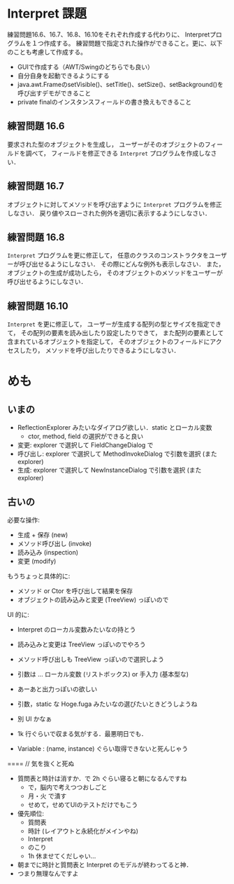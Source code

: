 # Interpret 課題

練習問題16.6、16.7、16.8、16.10をそれぞれ作成する代わりに、
Interpretプログラムを１つ作成する。
練習問題で指定された操作ができること。更に、以下のことも考慮して作成する。

- GUIで作成する（AWT/Swingのどちらでも良い）
- 自分自身を起動できるようにする
- java.awt.FrameのsetVisible()、setTitle()、setSize()、setBackground()を呼び出すデモができること
- private finalのインスタンスフィールドの書き換えもできること

## 練習問題 16.6
要求された型のオブジェクトを生成し，
ユーザーがそのオブジェクトのフィールドを調べて，
フィールドを修正できる `Interpret` プログラムを作成しなさい．

## 練習問題 16.7
オブジェクトに対してメソッドを呼び出すように
`Interpret` プログラムを修正しなさい．
戻り値やスローされた例外を適切に表示するようにしなさい．

## 練習問題 16.8
`Interpret` プログラムを更に修正して，
任意のクラスのコンストラクタをユーザーが呼び出せるようにしなさい．
その際にどんな例外も表示しなさい．
また，オブジェクトの生成が成功したら，
そのオブジェクトのメソッドをユーザーが呼び出せるようにしなさい．

## 練習問題 16.10
`Interpret` を更に修正して，
ユーザーが生成する配列の型とサイズを指定できて，
その配列の要素を読み出したり設定したりできて，
また配列の要素として含まれているオブジェクトを指定して，
そのオブジェクトのフィールドにアクセスしたり，
メソッドを呼び出したりできるようにしなさい．

# めも
## いまの
- ReflectionExplorer みたいなダイアログ欲しい．static とローカル変数
  - ctor, method, field の選択ができると良い
- 変更: explorer で選択して FieldChangeDialog で
- 呼び出し: explorer で選択して MethodInvokeDialog で引数を選択 (また explorer)
- 生成: explorer で選択して NewInstanceDialog で引数を選択 (また explorer)
## 古いの
必要な操作:
- 生成 + 保存 (new)
- メソッド呼び出し (invoke)
- 読み込み (inspection)
- 変更 (modify)

もうちょっと具体的に:
- メソッド or Ctor を呼び出して結果を保存
- オブジェクトの読み込みと変更 (TreeView) っぽいので

UI 的に:
- Interpret のローカル変数みたいなの持とう
- 読み込みと変更は TreeView っぽいのでやろう
- メソッド呼び出しも TreeView っぽいので選択しよう
- 引数は ... ローカル変数 (リストボックス) or 手入力 (基本型な)
- あーあと出力っぽいの欲しい
- 引数，static な Hoge.fuga みたいなの選びたいときどうしようね
- 別 UI かなぁ

- 1k 行ぐらいで収まる気がする．最悪明日でも．
- Variable : (name, instance) ぐらい取得できないと死んじゃう

====
// 気を抜くと死ぬ
- 質問表と時計は消すか．で 2h ぐらい寝ると朝になるんですね
  - で，脳内で考えつつおしごと
  - 月・火 で潰す
  - せめて，せめてUIのテストだけでもこう
- 優先順位:
  - 質問表
  - 時計 (レイアウトと永続化がメインやね)
  - Interpret
  - のこり
  - 1h 休ませてくだしゃい...
- 朝までに時計と質問表と Interpret のモデルが終わってると神．
- つまり無理なんですよ
